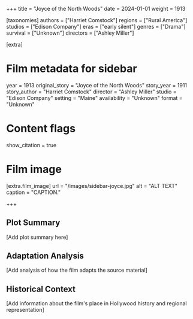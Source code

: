 +++
title = "Joyce of the North Woods"
date = 2024-01-01
weight = 1913

[taxonomies]
authors = ["Harriet Comstock"]
regions = ["Rural America"]
studios = ["Edison Company"]
eras = ["early silent"]
genres = ["Drama"]
survival = ["Unknown"]
directors = ["Ashley Miller"]

[extra]
# Film metadata for sidebar
year = 1913
original_story = "Joyce of the North Woods"
story_year = 1911
story_author = "Harriet Comstock"
director = "Ashley Miller"
studio = "Edison Company"
setting = "Maine"
availability = "Unknown"
format = "Unknown"

# Content flags
show_citation = true
# Film image
[extra.film_image]
url = "/images/sidebar-joyce.jpg"
alt = "ALT TEXT"
caption = "CAPTION."

+++

## Plot Summary

[Add plot summary here]

## Adaptation Analysis

[Add analysis of how the film adapts the source material]

## Historical Context

[Add information about the film's place in Hollywood history and regional representation]